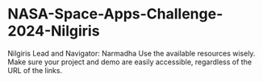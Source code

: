 # NASA-Space-Apps-Challenge-2024-Nilgiris
Nilgiris Lead and Navigator: Narmadha
Use the available resources wisely.
Make sure your project and demo
are easily accessible, regardless of the URL of the links.
